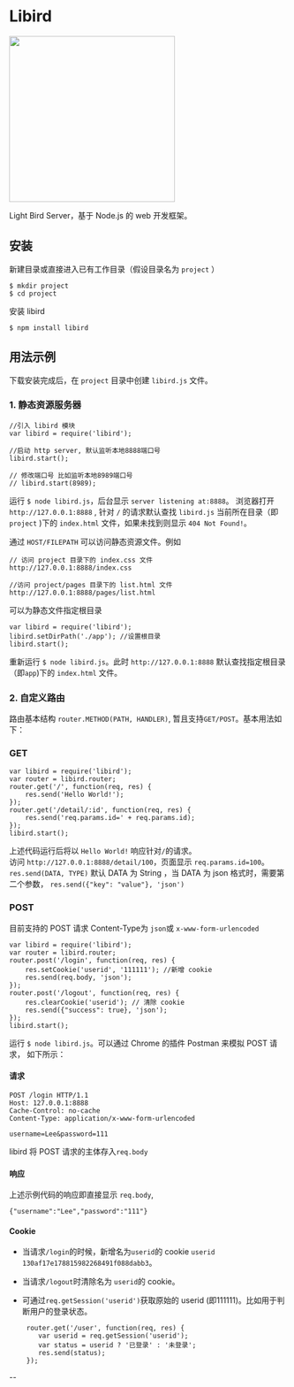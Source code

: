 # Libird 

<img src = 'http://7xloce.com1.z0.glb.clouddn.com/libird_logo_v1.0.png' width="300px">

Light Bird Server，基于 Node.js 的 web 开发框架。

## 安装

新建目录或直接进入已有工作目录（假设目录名为 `project` ）

```
$ mkdir project
$ cd project
```
安装 libird

`$ npm install libird`

## 用法示例

下载安装完成后，在 `project` 目录中创建 `libird.js` 文件。  

### 1. 静态资源服务器

```
//引入 libird 模块
var libird = require('libird');

//启动 http server, 默认监听本地8888端口号
libird.start();

// 修改端口号 比如监听本地8989端口号
// libird.start(8989);
```
运行 `$ node libird.js`，后台显示 `server listening at:8888`。
浏览器打开 `http://127.0.0.1:8888` , 针对 `/` 的请求默认查找 `libird.js` 当前所在目录（即 `project` )下的 `index.html` 文件，如果未找到则显示 `404 Not Found!`。  

通过 `HOST/FILEPATH` 可以访问静态资源文件。例如

```
// 访问 project 目录下的 index.css 文件
http://127.0.0.1:8888/index.css  

//访问 project/pages 目录下的 list.html 文件
http://127.0.0.1:8888/pages/list.html 
```
可以为静态文件指定根目录

```
var libird = require('libird');  
libird.setDirPath('./app'); //设置根目录
libird.start();
```
重新运行 `$ node libird.js`。此时 `http://127.0.0.1:8888` 默认查找指定根目录（即`app`)下的 `index.html` 文件。

### 2. 自定义路由

路由基本结构 `router.METHOD(PATH, HANDLER)`, 暂且支持`GET/POST`。基本用法如下：

### GET

```
var libird = require('libird');
var router = libird.router;
router.get('/', function(req, res) {
    res.send('Hello World!');
});
router.get('/detail/:id', function(req, res) {
    res.send('req.params.id=' + req.params.id);
});
libird.start();
```
上述代码运行后将以 `Hello World!` 响应针对`/`的请求。  
访问 `http://127.0.0.1:8888/detail/100`，页面显示 `req.params.id=100`。
`res.send(DATA, TYPE)` 默认 DATA 为 String ，当 DATA 为 json 格式时，需要第二个参数， `res.send({"key": "value"}, 'json')`

### POST

目前支持的 POST 请求 Content-Type为 `json`或 `x-www-form-urlencoded`

```
var libird = require('libird');
var router = libird.router;
router.post('/login', function(req, res) {
    res.setCookie('userid', '111111'); //新增 cookie
    res.send(req.body, 'json'); 
});
router.post('/logout', function(req, res) {
    res.clearCookie('userid'); // 清除 cookie
    res.send({"success": true}, 'json');
});
libird.start();
```
运行 `$ node libird.js`。可以通过 Chrome 的插件 Postman 来模拟 POST 请求， 如下所示：

#### 请求

```
POST /login HTTP/1.1
Host: 127.0.0.1:8888
Cache-Control: no-cache
Content-Type: application/x-www-form-urlencoded

username=Lee&password=111
```
libird 将 POST 请求的主体存入`req.body`

#### 响应

上述示例代码的响应即直接显示 `req.body`,

`{"username":"Lee","password":"111"}`

#### Cookie

- 当请求`/login`的时候，新增名为`userid`的 cookie
 `userid  130af17e178815982268491f088dabb3`。  
 
- 当请求`/logout`时清除名为 `userid`的 cookie。
 
- 可通过`req.getSession('userid')`获取原始的 userid (即111111)。比如用于判断用户的登录状态。
  
  ```
   router.get('/user', function(req, res) {
      var userid = req.getSession('userid');
      var status = userid ? '已登录' : '未登录';
      res.send(status);
   });
  ```
--





